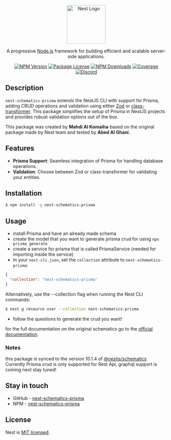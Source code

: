 <p align="center">
  <a href="http://nestjs.com/" target="blank"><img src="https://nestjs.com/img/logo-small.svg" width="120" alt="Nest Logo" /></a>
</p>

<p align="center">A progressive <a href="http://nodejs.org" target="blank">Node.js</a> framework for building efficient and scalable server-side applications.</p>

<p align="center">
<a href="https://www.npmjs.com/package/nest-schematics-prisma"><img src="https://img.shields.io/npm/v/nest-schematics-prisma.svg" alt="NPM Version" /></a>
<a href="https://www.npmjs.com/package/nest-schematics-prisma"><img src="https://img.shields.io/npm/l/nest-schematics-prisma.svg" alt="Package License" /></a>
<a href="https://www.npmjs.com/package/nest-schematics-prisma"><img src="https://img.shields.io/npm/dm/nest-schematics-prisma.svg" alt="NPM Downloads" /></a>
<a href="https://coveralls.io/github/mahdi-ko/nest-schematics-prisma?branch=master" target="_blank"><img src="https://coveralls.io/repos/github/mahdi-ko/nest-schematics-prisma/badge.svg?branch=master#9" alt="Coverage" /></a>
<a href="https://discord.gg/G7Qnnhy" target="_blank"><img src="https://img.shields.io/badge/discord-online-brightgreen.svg" alt="Discord"/></a>
</p>

## Description

`nest-schematics-prisma` extends the NestJS CLI with support for Prisma, adding CRUD operations and validation using either [Zod](https://github.com/colinhacks/zod) or [class-transformer](https://github.com/typestack/class-transformer). This package simplifies the setup of Prisma in NestJS projects and provides robust validation options out of the box.

This package was created by **Mahdi Al Komaiha** based on the original package made by Nest team and tested by **Abed Al Ghani**.

## Features

- **Prisma Support**: Seamless integration of Prisma for handling database operations.
- **Validation**: Choose between Zod or class-transformer for validating your entities.

## Installation

```bash
$ npm install -g nest-schematics-prisma
```

## Usage

- install Prisma and have an already made schema
- create the model that you want to generate prisma crud for using
  `npx prisma generate`
- create a service for prisma that is called PrismaService (needed for importing inside the service)
- In your `nest-cli.json`, set the `collection` attribute to `nest-schematics-prisma`:

```json
{
  "collection": "nest-schematics-prisma"
}
```

Alternatively, use the --collection flag when running the Nest CLI commands:

```bash
$ nest g resource user --collection nest-schematics-prisma
```

- follow the questions to generate the crud you want!

for the full documentation on the original schematics go to the [official documentation](https://docs.nestjs.com/).

### Notes

this package is synced to the version 10.1.4 of [@nestjs/schematics](https://www.npmjs.com/package/@nestjs/schematics)
Currently Prisma crud is only supported for Rest Api, graphql support is coming next stay tuned!

## Stay in touch

- GitHub - [nest-schematics-prisma](https://github.com/mahdi-ko/nest-schematics-prisma)
- NPM - [nest-schematics-prisma](https://www.npmjs.com/package/nest-schematics-prisma)

## License

Nest is [MIT licensed](LICENSE).
